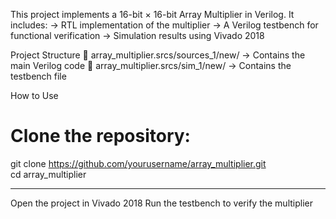 This project implements a 16-bit × 16-bit Array Multiplier in Verilog. It includes:
-> RTL implementation of the multiplier
-> A Verilog testbench for functional verification
-> Simulation results using Vivado 2018

Project Structure
📂 array_multiplier.srcs/sources_1/new/ → Contains the main Verilog code
📂 array_multiplier.srcs/sim_1/new/ → Contains the testbench file

How to Use
# Clone the repository:
git clone https://github.com/yourusername/array_multiplier.git  
cd array_multiplier

--------------------------------------------------------------
 Open the project in Vivado 2018
 Run the testbench to verify the multiplier
